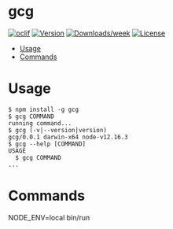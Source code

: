 gcg
===



[![oclif](https://img.shields.io/badge/cli-oclif-brightgreen.svg)](https://oclif.io)
[![Version](https://img.shields.io/npm/v/gcg.svg)](https://npmjs.org/package/gcg)
[![Downloads/week](https://img.shields.io/npm/dw/gcg.svg)](https://npmjs.org/package/gcg)
[![License](https://img.shields.io/npm/l/gcg.svg)](https://github.com/weikangchia/gcg/blob/master/package.json)

<!-- toc -->
* [Usage](#usage)
* [Commands](#commands)
<!-- tocstop -->
# Usage
<!-- usage -->
```sh-session
$ npm install -g gcg
$ gcg COMMAND
running command...
$ gcg (-v|--version|version)
gcg/0.0.1 darwin-x64 node-v12.16.3
$ gcg --help [COMMAND]
USAGE
  $ gcg COMMAND
...
```
<!-- usagestop -->
# Commands
<!-- commands -->

<!-- commandsstop -->

NODE_ENV=local bin/run
